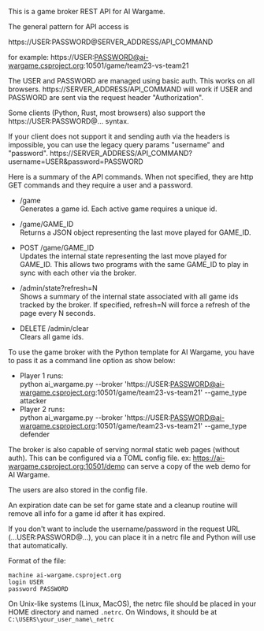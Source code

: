 This is a game broker REST API for AI Wargame.

The general pattern for API access is

https://USER:PASSWORD@SERVER_ADDRESS/API_COMMAND

for example:
https://USER:PASSWORD@ai-wargame.csproject.org:10501/game/team23-vs-team21

The USER and PASSWORD are managed using basic auth. This works on all browsers.
https://SERVER_ADDRESS/API_COMMAND
will work if USER and PASSWORD are sent via the request header "Authorization".

Some clients (Python, Rust, most browsers) also support the https://USER:PASSWORD@... syntax.

If your client does not support it and sending auth via the headers is impossible, you can use the legacy query params "username" and "password".
https://SERVER_ADDRESS/API_COMMAND?username=USER&password=PASSWORD

Here is a summary of the API commands. When not specified, they are http GET commands and they require a user and a password.

- /game<br>
Generates a game id. Each active game requires a unique id.

- /game/GAME_ID<br>
Returns a JSON object representing the last move played for GAME_ID.

- POST /game/GAME_ID<br>
Updates the internal state representing the last move played for GAME_ID.
This allows two programs with the same GAME_ID to play in sync with each other via the broker.

- /admin/state?refresh=N<br>
Shows a summary of the internal state associated with all game ids tracked by the broker.
If specified, refresh=N will force a refresh of the page every N seconds.

- DELETE /admin/clear<br>
Clears all game ids.

To use the game broker with the Python template for AI Wargame, you have to pass it as a command line option as show below:

- Player 1 runs: <br>
python ai_wargame.py --broker 'https://USER:PASSWORD@ai-wargame.csproject.org:10501/game/team23-vs-team21' --game_type attacker
- Player 2 runs: <br>
python ai_wargame.py --broker 'https://USER:PASSWORD@ai-wargame.csproject.org:10501/game/team23-vs-team21' --game_type defender

The broker is also capable of serving normal static web pages (without auth). This can be configured via a TOML config file.
ex: https://ai-wargame.csproject.org:10501/demo can serve a copy of the web demo for AI Wargame.

The users are also stored in the config file.

An expiration date can be set for game state and a cleanup routine will remove all info for a game id after it has expired.

If you don't want to include the username/password in the request URL (...USER:PASSWORD@...), you can place it in a netrc file and Python will use that automatically.

Format of the file:
```
machine ai-wargame.csproject.org
login USER
password PASSWORD
```
On Unix-like systems (Linux, MacOS), the netrc file should be placed in your HOME directory and named ``.netrc``.
On Windows, it should be at ``C:\USERS\your_user_name\_netrc``

